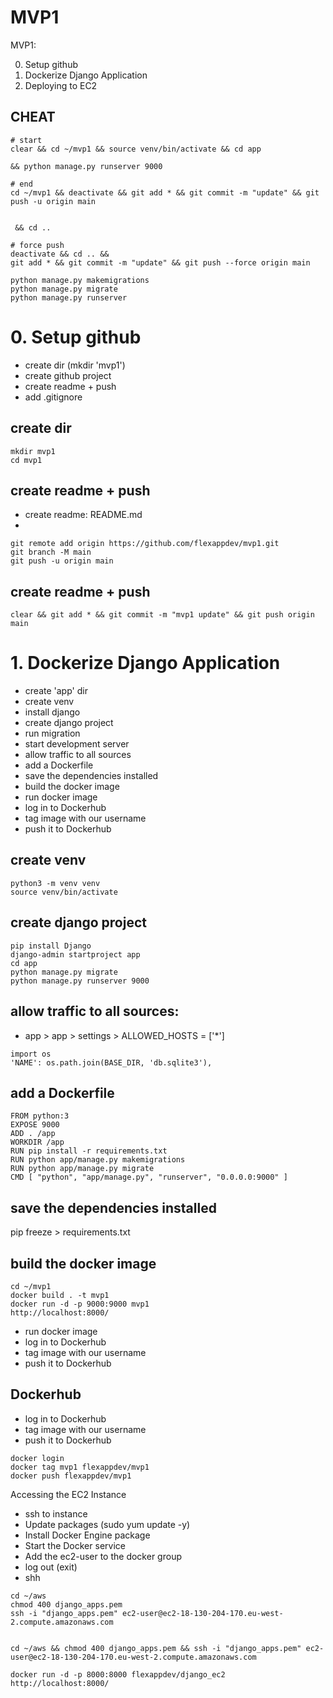 # MVP1
MVP1: 

0. Setup github
1. Dockerize Django Application
2. Deploying to EC2

## CHEAT
```
# start
clear && cd ~/mvp1 && source venv/bin/activate && cd app 

&& python manage.py runserver 9000

# end
cd ~/mvp1 && deactivate && git add * && git commit -m "update" && git push -u origin main


 && cd ..

# force push
deactivate && cd .. && 
git add * && git commit -m "update" && git push --force origin main

python manage.py makemigrations
python manage.py migrate
python manage.py runserver
```



# 0. Setup github
- create dir (mkdir 'mvp1')
- create github project
- create readme + push
- add .gitignore

## create dir
```
mkdir mvp1
cd mvp1
```
## create readme + push
- create readme: README.md
- 
```
git remote add origin https://github.com/flexappdev/mvp1.git
git branch -M main
git push -u origin main
```
## create readme + push
```
clear && git add * && git commit -m "mvp1 update" && git push origin main
```

# 1. Dockerize Django Application
- create 'app' dir
- create venv
- install django
- create django project
- run migration
- start development server
- allow traffic to all sources
- add a Dockerfile
- save the dependencies installed
- build the docker image
- run docker image
- log in to Dockerhub 
- tag image with our username
- push it to Dockerhub

## create venv
```
python3 -m venv venv
source venv/bin/activate
```
## create django project
```
pip install Django
django-admin startproject app
cd app
python manage.py migrate
python manage.py runserver 9000
```

## allow traffic to all sources:
- app > app > settings > ALLOWED_HOSTS = ['*']
```
import os
'NAME': os.path.join(BASE_DIR, 'db.sqlite3'),
```

## add a Dockerfile
```
FROM python:3
EXPOSE 9000
ADD . /app
WORKDIR /app
RUN pip install -r requirements.txt
RUN python app/manage.py makemigrations
RUN python app/manage.py migrate
CMD [ "python", "app/manage.py", "runserver", "0.0.0.0:9000" ]
```
## save the dependencies installed
pip freeze > requirements.txt

## build the docker image
```
cd ~/mvp1
docker build . -t mvp1
docker run -d -p 9000:9000 mvp1
http://localhost:8000/
```

- run docker image
- log in to Dockerhub 
- tag image with our username
- push it to Dockerhub

## Dockerhub
- log in to Dockerhub 
- tag image with our username
- push it to Dockerhub
```
docker login
docker tag mvp1 flexappdev/mvp1
docker push flexappdev/mvp1
```


Accessing the EC2 Instance
- ssh to instance
- Update packages (sudo yum update -y)
- Install Docker Engine package
- Start the Docker service
- Add the ec2-user to the docker group
- log out (exit)
- shh

```
cd ~/aws
chmod 400 django_apps.pem
ssh -i "django_apps.pem" ec2-user@ec2-18-130-204-170.eu-west-2.compute.amazonaws.com


cd ~/aws && chmod 400 django_apps.pem && ssh -i "django_apps.pem" ec2-user@ec2-18-130-204-170.eu-west-2.compute.amazonaws.com

docker run -d -p 8000:8000 flexappdev/django_ec2
http://localhost:8000/

